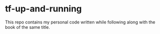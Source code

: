# tf-up-and-running
This repo contains my personal code written while following along with the book of the same title.
